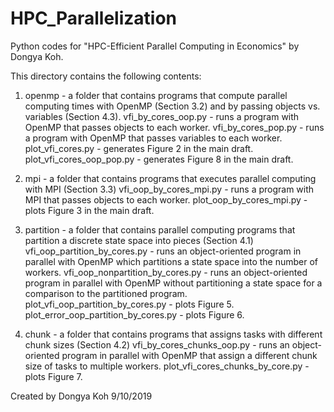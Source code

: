 # HPC_Parallelization
Python codes for "HPC-Efficient Parallel Computing in Economics" by Dongya Koh.

This directory contains the following contents:

1. openmp - a folder that contains programs that compute parallel computing times with OpenMP (Section 3.2) and by passing objects vs. variables (Section 4.3).
		vfi_by_cores_oop.py - runs a program with OpenMP that passes objects to each worker.
		vfi_by_cores_pop.py - runs a program with OpenMP that passes variables to each worker.
		plot_vfi_cores.py - generates Figure 2 in the main draft.
		plot_vfi_cores_oop_pop.py - generates Figure 8 in the main draft.
		
2. mpi - a folder that contains programs that executes parallel computing with MPI (Section 3.3)
		vfi_oop_by_cores_mpi.py - runs a program with MPI that passes objects to each worker.
		plot_oop_by_cores_mpi.py - plots Figure 3 in the main draft.
		
3. partition - a folder that contains parallel computing programs that partition a discrete state space into pieces (Section 4.1)
		vfi_oop_partition_by_cores.py - runs an object-oriented program in parallel with OpenMP which partitions a state space into the number of workers.
		vfi_oop_nonpartition_by_cores.py - runs an object-oriented program in parallel with OpenMP without partitioning a state space for a comparison to the partitioned program.
		plot_vfi_oop_partition_by_cores.py - plots Figure 5.
		plot_error_oop_partition_by_cores.py - plots Figure 6.
		
4. chunk - a folder that contains programs that assigns tasks with different chunk sizes (Section 4.2)
		vfi_by_cores_chunks_oop.py - runs an object-oriented program in parallel with OpenMP that assign a different chunk size of tasks to multiple workers.
		plot_vfi_cores_chunks_by_core.py - plots Figure 7.
		
Created by Dongya Koh 9/10/2019
